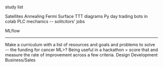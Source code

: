 study list

Satellites
Annealing
Fermi Surface
TTT diagrams
Py day trading bots in colab
PLC mechanics -- solitcitors' jobs 

MLflow

***

Make a curriculum with a list of resources and goals and problems to solve -- the funding for cancer ML>? 
Being useful in a hackathon = score that and measure the rate of improvement across a few criteria.
Design Development Business/Sales


